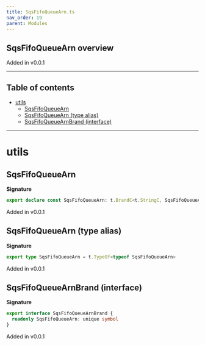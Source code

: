 ```yaml
---
title: SqsFifoQueueArn.ts
nav_order: 19
parent: Modules
---
```


## SqsFifoQueueArn overview

Added in v0.0.1

---

<h2 class="text-delta">Table of contents</h2>

- [utils](#utils)
  - [SqsFifoQueueArn](#sqsfifoqueuearn)
  - [SqsFifoQueueArn (type alias)](#sqsfifoqueuearn-type-alias)
  - [SqsFifoQueueArnBrand (interface)](#sqsfifoqueuearnbrand-interface)

---

# utils

## SqsFifoQueueArn

**Signature**

```ts
export declare const SqsFifoQueueArn: t.BrandC<t.StringC, SqsFifoQueueArnBrand>
```

Added in v0.0.1

## SqsFifoQueueArn (type alias)

**Signature**

```ts
export type SqsFifoQueueArn = t.TypeOf<typeof SqsFifoQueueArn>
```

Added in v0.0.1

## SqsFifoQueueArnBrand (interface)

**Signature**

```ts
export interface SqsFifoQueueArnBrand {
  readonly SqsFifoQueueArn: unique symbol
}
```

Added in v0.0.1

